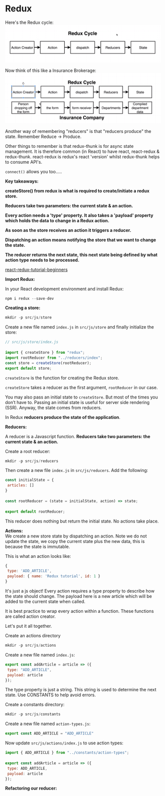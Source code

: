 # Redux

Here's the Redux cycle: ![](../.gitbook/assets/screenshot-2019-06-21-at-13.26.14.png)

Now think of this like a Insurance Brokerage: ![](../.gitbook/assets/screenshot-2019-06-21-at-13.54.53.png)

Another way of remembering "reducers" is that "reducers produce" the state. Remember Reduce -&gt; Produce.

Other things to remember is that redux-thunk is for async state management. It is therefore common \(in React\) to have react, react-redux & redux-thunk. react-redux is redux's react 'version' whilst redux-thunk helps to consume API's.

`connect()` allows you too.....

**Key takeaways:**

**createStore\(\) from redux is what is required to create/initiate a redux store.**

**Reducers take two parameters: the current state & an action.**

**Every action needs a 'type' property. It also takes a 'payload' property which holds the data to change in a Redux action.**

**As soon as the store receives an action it triggers a reducer.**

**Dispatching an action means notifying the store that we want to change the state.**

**The reducer returns the next state, this next state being defined by what action type needs to be processed.**

[react-redux-tutorial-beginners](https://www.valentinog.com/blog/react-redux-tutorial-beginners/)

**Import Redux:**

In your React development environment and install Redux:

```javascript
npm i redux --save-dev
```

**Creating a store:**

```javascript
mkdir -p src/js/store
```

Create a new file named `index.js` in `src/js/store` and finally initialize the store:

```javascript
// src/js/store/index.js

import { createStore } from "redux";
import rootReducer from "../reducers/index";
const store = createStore(rootReducer);
export default store;
```

`createStore` is the function for creating the Redux store.

`createStore` takes a reducer as the first argument, `rootReducer` in our case.

You may also pass an initial state to `createStore`. But most of the times you don’t have to. Passing an initial state is useful for server side rendering \(SSR\). Anyway, the state comes from reducers.

In Redux **reducers produce the state of the application**.

**Reducers:**

A reducer is a Javascript function. **Reducers take two parameters: the current state & an action.**

Create a root reducer:

```javascript
mkdir -p src/js/reducers
```

Then create a new file `index.js` in `src/js/reducers`. Add the following:

```javascript
const initialState = {
 articles: []
}

const rootReducer = (state = initialState, action) => state;

export default rootReducer;
```

This reducer does nothing but return the initial state. No actions take place.

**Actions:**  
We create a new store state by dispatching an action. Note we do not update the state, we copy the current state plus the new data, this is because the state is immutable.

This is what an action looks like:

```javascript
{
 type: 'ADD_ARTICLE',
 payload: { name: 'Redux tutorial', id: 1 }
}
```

It's just a js object! Every action requires a type property to describe how the state should change. The payload here is a new article which will be added to the current state when called.

It is best practice to wrap every action within a function. These functions are called action creator.

Let's put it all together.

Create an actions directory

```javascript
mkdir -p src/js/actions
```

Create a new file named `index.js`:

```javascript
export const addArticle = article => ({
 type: "ADD_ARTICLE",
 payload: article
});
```

The type property is just a string. This string is used to determine the next state. Use CONSTANTS to help avoid errors.

Create a constants directory:

```javascript
mkdir -p src/js/constants
```

Create a new file named `action-types.js`:

```javascript
export const ADD_ARTICLE = "ADD_ARTICLE"
```

Now update `src/js/actions/index.js` to use action types:

```javascript
import { ADD_ARTICLE } from "../constants/action-types";

export const addArticle = article => ({
 type: ADD_ARTICLE,
 payload: article
});
```

**Refactoring our reducer:**

